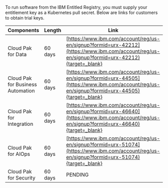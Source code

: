 To run software from the IBM Entitled Registry, you must supply your entitlement key as a Kubernetes pull secret. Below are links for customers to obtain trial keys.

Components | Length | Link
:----------- |:-------------| -----------
Cloud Pak for Data | 60 days |  [https://www.ibm.com/account/reg/us-en/signup?formid=urx-42212](https://www.ibm.com/account/reg/us-en/signup?formid=urx-42212){target=_blank}
Cloud Pak for Business Automation| 60 days |  [https://www.ibm.com/account/reg/us-en/signup?formid=urx-44505](https://www.ibm.com/account/reg/us-en/signup?formid=urx-44505){target=_blank}
Cloud Pak for Integration | 60 days | [https://www.ibm.com/account/reg/us-en/signup?formid=urx-46640](https://www.ibm.com/account/reg/us-en/signup?formid=urx-46640){target=_blank}
Cloud Pak for AIOps | 60 days | [https://www.ibm.com/account/reg/us-en/signup?formid=urx-51074](https://www.ibm.com/account/reg/us-en/signup?formid=urx-51074){target=_blank}
Cloud Pak for Security | 60 days | PENDING
